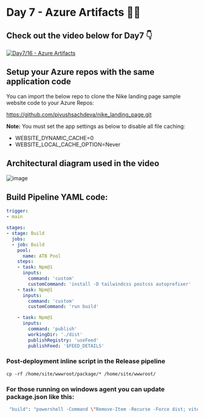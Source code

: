 # Day 7 - Azure Artifacts 👨‍💻

## Check out the video below for Day7 👇

[![Day7/16 - Azure Artifacts ](https://img.youtube.com/vi/krK4HTmaCJc/sddefault.jpg)](https://youtu.be/krK4HTmaCJc)

## Setup your Azure repos with the same application code

You can import the below repo to clone the Nike landing page sample website code to your Azure Repos:

https://github.com/piyushsachdeva/nike_landing_page.git

**Note:** You must set the app settings as below to disable all file caching:

*  WEBSITE_DYNAMIC_CACHE=0
*  WEBSITE_LOCAL_CACHE_OPTION=Never
  

## Architectural diagram used in the video

![image](https://github.com/piyushsachdeva/AzureDevOps-Zero-to-Hero/assets/40286378/f7facb49-af0d-4f6a-8e14-ae8444423c91)

## Build Pipeline YAML code:

``` YAML
trigger: 
- main

stages:
- stage: Build
  jobs:
  - job: Build
    pool:
      name: ATB Pool
    steps:
    - task: Npm@1
      inputs:
        command: 'custom'
        customCommand: 'install -D tailwindcss postcss autoprefixer'
    - task: Npm@1
      inputs:
        command: 'custom'
        customCommand: 'run build'

    - task: Npm@1
      inputs:
        command: 'publish'
        workingDir: './dist'
        publishRegistry: 'useFeed'
        publishFeed: '$FEED_DETAILS'
```



### Post-deployment inline script in the Release pipeline

```
cp -rf /home/site/wwwroot/package/* /home/site/wwwroot/
```

### For those running on windows agent you can update package.json like this:

```Bash
 "build": "powershell -Command \"Remove-Item -Recurse -Force dist; vite build; if (!(Test-Path dist)) { New-Item -ItemType Directory -Path dist }; (Get-Content ./package.json) -replace '\"private\":.*?,', '' | Set-Content dist/package.json\""
```
